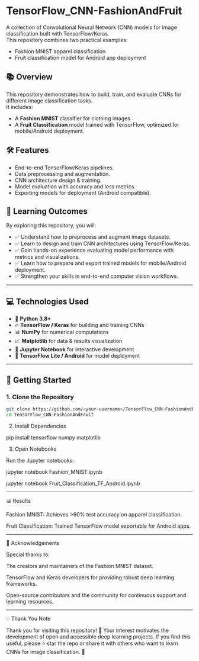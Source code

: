 # TensorFlow_CNN-FashionAndFruit  

A collection of Convolutional Neural Network (CNN) models for image classification built with TensorFlow/Keras.  
This repository combines two practical examples:
- Fashion MNIST apparel classification
- Fruit classification model for Android app deployment

## 📚 Overview
This repository demonstrates how to build, train, and evaluate CNNs for different image classification tasks.  
It includes:
- A **Fashion MNIST** classifier for clothing images.
- A **Fruit Classification** model trained with TensorFlow, optimized for mobile/Android deployment.

## 🛠 Features
- End-to-end TensorFlow/Keras pipelines.
- Data preprocessing and augmentation.
- CNN architecture design & training.
- Model evaluation with accuracy and loss metrics.
- Exporting models for deployment (Android compatible).

## 🎯 Learning Outcomes
By exploring this repository, you will:
- ✅ Understand how to preprocess and augment image datasets.  
- ✅ Learn to design and train CNN architectures using TensorFlow/Keras.  
- ✅ Gain hands-on experience evaluating model performance with metrics and visualizations.  
- ✅ Learn how to prepare and export trained models for mobile/Android deployment.  
- ✅ Strengthen your skills in end-to-end computer vision workflows.
---
## 💻 Technologies Used
- 🐍 **Python 3.8+**  
- 🔥 **TensorFlow / Keras** for building and training CNNs  
- 📊 **NumPy** for numerical computations  
- 📈 **Matplotlib** for data & results visualization  
- 📝 **Jupyter Notebook** for interactive development  
- 📱 **TensorFlow Lite / Android** for model deployment  
---

## 🚀 Getting Started

### 1. Clone the Repository
```bash
git clone https://github.com/<your-username>/TensorFlow_CNN-FashionAndFruit.git
cd TensorFlow_CNN-FashionAndFruit
```
2. Install Dependencies

pip install tensorflow numpy matplotlib

3. Open Notebooks

Run the Jupyter notebooks:

jupyter notebook Fashion_MNIST.ipynb

jupyter notebook Fruit_Classification_TF_Android.ipynb

---

📊 Results

Fashion MNIST: Achieves >90% test accuracy on apparel classification.

Fruit Classification: Trained TensorFlow model exportable for Android apps.

---

🙏 Acknowledgements

Special thanks to:

The creators and maintainers of the Fashion MNIST dataset.

TensorFlow and Keras developers for providing robust deep learning frameworks.

Open-source contributors and the community for continuous support and learning resources.

---

💡 Thank You Note

Thank you for visiting this repository! 🌟
Your interest motivates the development of open and accessible deep learning projects.
If you find this useful, please ⭐ star the repo or share it with others who want to learn CNNs for image classification. 🚀
